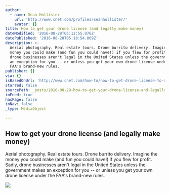 ```yaml
---
author:
  - name: Sean Hollister
    url: 'http://www.cnet.com/profiles/seanhollister/'
    avatar: {}
title: How to get your drone license (and legally make money)
dateModified: '2016-08-28T05:12:55.876Z'
datePublished: '2016-08-28T05:18:54.869Z'
description: >-
  Aerial photography. Real estate tours. Drone burrito delivery. Imagine the
  money you could make (and fun you could have!) if you flew for profit. Sadly,
  drone businesses aren't legal in the United States unless the government makes
  an exception for you -- or unless you get your own drone license under the
  FAA's brand-new rules.
publisher: {}
via: {}
isBasedOnUrl: 'http://www.cnet.com/how-to/how-to-get-drone-license-to-make-money-faq/'
starred: false
sourcePath: _posts/2016-08-28-how-to-get-your-drone-license-and-legally-make-money.md
inFeed: true
hasPage: false
inNav: false
_type: MediaObject

---
```

<article style=""><h1>How to get your drone license (and legally make money)</h1><p>Aerial photography. Real estate tours. Drone burrito delivery. Imagine the money you could make (and fun you could have!) if you flew for profit. Sadly, drone businesses aren't legal in the United States unless the government makes an exception for you -- or unless you get your own drone license under the FAA's brand-new rules.</p><img src="https://cnet2.cbsistatic.com/img/FENS5HIEYsrdRa5KwMY_tVBwD_M=/1600x900/2016/04/01/2a5b3c42-97fa-48b7-beda-a9cf0e713553/dji-phantom-4-rev-01.jpg" /></article>